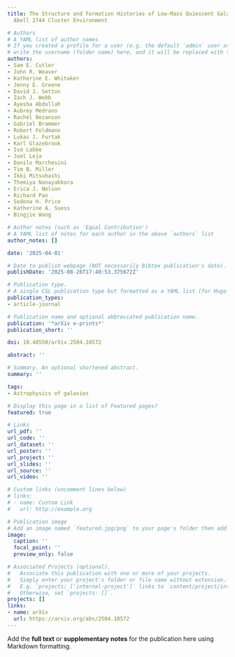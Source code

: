 ```yaml
---
title: The Structure and Formation Histories of Low-Mass Quiescent Galaxies in the
  Abell 2744 Cluster Environment

# Authors
# A YAML list of author names
# If you created a profile for a user (e.g. the default `admin` user at `content/authors/admin/`), 
# write the username (folder name) here, and it will be replaced with their full name and linked to their profile.
authors:
- Sam E. Cutler
- John R. Weaver
- Katherine E. Whitaker
- Jenny E. Greene
- David J. Setton
- Zach J. Webb
- Ayesha Abdullah
- Aubrey Medrano
- Rachel Bezanson
- Gabriel Brammer
- Robert Feldmann
- Lukas J. Furtak
- Karl Glazebrook
- Ivo Labbe
- Joel Leja
- Danilo Marchesini
- Tim B. Miller
- Ikki Mitsuhashi
- Themiya Nanayakkara
- Erica J. Nelson
- Richard Pan
- Sedona H. Price
- Katherine A. Suess
- Bingjie Wang

# Author notes (such as 'Equal Contribution')
# A YAML list of notes for each author in the above `authors` list
author_notes: []

date: '2025-04-01'

# Date to publish webpage (NOT necessarily Bibtex publication's date).
publishDate: '2025-08-26T17:40:53.375672Z'

# Publication type.
# A single CSL publication type but formatted as a YAML list (for Hugo requirements).
publication_types:
- article-journal

# Publication name and optional abbreviated publication name.
publication: '*arXiv e-prints*'
publication_short: ''

doi: 10.48550/arXiv.2504.10572

abstract: ''

# Summary. An optional shortened abstract.
summary: ''

tags:
- Astrophysics of galaxies

# Display this page in a list of Featured pages?
featured: true

# Links
url_pdf: ''
url_code: ''
url_dataset: ''
url_poster: ''
url_project: ''
url_slides: ''
url_source: ''
url_video: ''

# Custom links (uncomment lines below)
# links:
# - name: Custom Link
#   url: http://example.org

# Publication image
# Add an image named `featured.jpg/png` to your page's folder then add a caption below.
image:
  caption: ''
  focal_point: ''
  preview_only: false

# Associated Projects (optional).
#   Associate this publication with one or more of your projects.
#   Simply enter your project's folder or file name without extension.
#   E.g. `projects: ['internal-project']` links to `content/project/internal-project/index.md`.
#   Otherwise, set `projects: []`.
projects: []
links:
- name: arXiv
  url: https://arxiv.org/abs/2504.10572
---
```


Add the **full text** or **supplementary notes** for the publication here using Markdown formatting.
